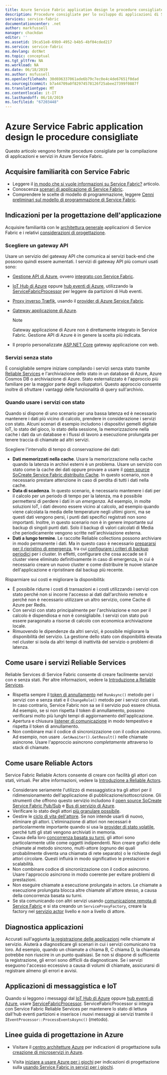 ```yaml
---
title: Azure Service Fabric application design le procedure consigliate | Microsoft Docs
description: Procedure consigliate per lo sviluppo di applicazioni di Service Fabric.
services: service-fabric
documentationcenter: .net
author: markfussell
manager: chackdan
editor: ''
ms.assetid: 19ca51e8-69b9-4952-b4b5-4bf04cded217
ms.service: service-fabric
ms.devlang: dotNet
ms.topic: conceptual
ms.tgt_pltfrm: NA
ms.workload: NA
ms.date: 06/18/2019
ms.author: msfussell
ms.openlocfilehash: 30d696337061ade6b79c7ec0e4c4de67651f0dad
ms.sourcegitcommit: b7a44709a0f82974578126f25abee27399f0887f
ms.translationtype: MT
ms.contentlocale: it-IT
ms.lasthandoff: 06/18/2019
ms.locfileid: "67203448"
---
```

# <a name="azure-service-fabric-application-design-best-practices"></a>Azure Service Fabric application design le procedure consigliate

Questo articolo vengono fornite procedure consigliate per la compilazione di applicazioni e servizi in Azure Service Fabric.
 
## <a name="get-familiar-with-service-fabric"></a>Acquisire familiarità con Service Fabric
* Leggere il [in modo che si vuole informazioni su Service Fabric?](service-fabric-content-roadmap.md) articolo.
* Conoscenza [scenari di applicazione di Service Fabric](service-fabric-application-scenarios.md).
* Comprendere le scelte di modello di programmazione, leggere [Cenni preliminari sul modello di programmazione di Service Fabric](service-fabric-choose-framework.md).



## <a name="application-design-guidance"></a>Indicazioni per la progettazione dell'applicazione
Acquisire familiarità con le [architettura generale](https://docs.microsoft.com/azure/architecture/reference-architectures/microservices/service-fabric) applicazioni di Service Fabric e i relativi [considerazioni di progettazione](https://docs.microsoft.com/azure/architecture/reference-architectures/microservices/service-fabric#design-considerations).

### <a name="choose-an-api-gateway"></a>Scegliere un gateway API
Usare un servizio del gateway API che comunica ai servizi back-end che possono quindi essere aumentati. I servizi di gateway API più comuni usati sono:

- [Gestione API di Azure](https://docs.microsoft.com/azure/service-fabric/service-fabric-api-management-overview), ovvero [integrato con Service Fabric](https://docs.microsoft.com/azure/service-fabric/service-fabric-tutorial-deploy-api-management).
- [IoT Hub di Azure](https://docs.microsoft.com/azure/iot-hub/) oppure [hub eventi di Azure](https://docs.microsoft.com/azure/event-hubs/), utilizzando la [ServiceFabricProcessor](https://github.com/Azure/azure-event-hubs/tree/master/samples/DotNet/ServiceFabricProcessor) per leggere da partizioni di Hub eventi.
- [Proxy inverso Træfik](https://blogs.msdn.microsoft.com/azureservicefabric/2018/04/05/intelligent-routing-on-service-fabric-with-traefik/), usando il [provider di Azure Service Fabric](https://docs.traefik.io/configuration/backends/servicefabric/).
- [Gateway applicazione di Azure](https://docs.microsoft.com/azure/application-gateway/).

   > [!NOTE] 
   > Gateway applicazione di Azure non è direttamente integrato in Service Fabric. Gestione API di Azure è in genere la scelta più indicata.
- Il proprio personalizzate [ASP.NET Core](https://docs.microsoft.com/azure/service-fabric/service-fabric-reliable-services-communication-aspnetcore) gateway applicazione con web.

### <a name="stateless-services"></a>Servizi senza stato
È consigliabile sempre iniziare compilando i servizi senza stato tramite [Reliable Services](https://docs.microsoft.com/azure/service-fabric/service-fabric-reliable-services-introduction) e l'archiviazione dello stato in un database di Azure, Azure Cosmos DB o archiviazione di Azure. Stato esternalizzato è l'approccio più familiare per la maggior parte degli sviluppatori. Questo approccio consente inoltre di sfruttare i vantaggi delle funzionalità di query sull'archivio.  

### <a name="when-to-use-stateful-services"></a>Quando usare i servizi con stato
Quando si dispone di uno scenario per una bassa latenza ed è necessario mantenere i dati più vicino di calcolo, prendere in considerazione i servizi con stato. Alcuni scenari di esempio includono i dispositivi gemelli digitale IoT, lo stato del gioco, lo stato della sessione, la memorizzazione nella cache i dati da un database e i flussi di lavoro a esecuzione prolungata per tenere traccia di chiamate ad altri servizi.

Scegliere l'intervallo di tempo di conservazione dei dati:

- **Dati memorizzati nella cache**. Usare la memorizzazione nella cache quando la latenza in archivi esterni è un problema. Usare un servizio con stato come la cache dei dati oppure provare a usare il [open source SoCreate Service Fabric distribuito Cache](https://github.com/SoCreate/service-fabric-distributed-cache). In questo scenario, non è necessario prestare attenzione in caso di perdita di tutti i dati nella cache.
- **Data di scadenza**. In questo scenario, è necessario mantenere i dati per il calcolo per un periodo di tempo per la latenza, ma è possibile permettersi di perdere i dati in un *emergenza*. Ad esempio, in molte soluzioni IoT, i dati devono essere vicino al calcolo, ad esempio quando viene calcolata la media delle temperature negli ultimi giorni, ma se questi dati vengono persi, i punti dati specifici registrati non sono importanti. Inoltre, in questo scenario non è in genere importante sul backup di singoli punti dati. Solo il backup di valori calcolati di Media che periodicamente vengono scritte nell'archiviazione esterna.  
- **Dati a lungo termine**. Le raccolte Reliable collections possono archiviare in modo permanente i dati. Ma in questo caso è necessario [prepararsi per il ripristino di emergenza](https://docs.microsoft.com/azure/service-fabric/service-fabric-disaster-recovery), tra cui [configurare i criteri di backup periodici](https://docs.microsoft.com/azure/service-fabric/service-fabric-backuprestoreservice-configure-periodic-backup) per i cluster. In effetti, configurare che cosa accade se il cluster viene eliminato definitivamente in caso di emergenza, in cui è necessario creare un nuovo cluster e come distribuire le nuove istanze dell'applicazione e ripristinare dal backup più recente.

Risparmiare sui costi e migliorare la disponibilità:
- È possibile ridurre i costi di transazioni e i costi utilizzando i servizi con stato perché non si incorre l'accesso ai dati dall'archivio remoto e perché non è necessario utilizzare un altro servizio, come Cache di Azure per Redis.
- Con servizi con stato principalmente per l'archiviazione e non per il calcolo è dispendiosa e non è consigliabile. I servizi con stato può essere paragonato a risorse di calcolo con economica archiviazione locale.
- Rimuovendo le dipendenze da altri servizi, è possibile migliorare la disponibilità del servizio. La gestione dello stato con disponibilità elevata nel cluster si isola da altri tempi di inattività del servizio o problemi di latenza.

## <a name="how-to-work-with-reliable-services"></a>Come usare i servizi Reliable Services
Reliable Services di Service Fabric consente di creare facilmente servizi con e senza stati. Per altre informazioni, vedere la [Introduzione a Reliable Services](https://docs.microsoft.com/azure/service-fabric/service-fabric-reliable-services-introduction).
- Rispetta sempre il [token di annullamento](https://docs.microsoft.com/azure/service-fabric/service-fabric-reliable-services-lifecycle#stateful-service-primary-swaps) nel `RunAsync()` metodo per i servizi con e senza stati e il `ChangeRole()` metodo per i servizi con stati. In caso contrario, Service Fabric non sa se il servizio può essere chiusa. Ad esempio, se si non rispetta il token di annullamento, possono verificarsi molto più lunghi tempi di aggiornamento dell'applicazione.
-   Apertura e chiusura [listener di comunicazione](https://docs.microsoft.com/azure/service-fabric/service-fabric-reliable-services-communication) in modo tempestivo e rispetta il token di annullamento.
-   Non combinare mai il codice di sincronizzazione con il codice asincrono. Ad esempio, non usare `.GetAwaiter().GetResult()` nelle chiamate asincrone. Usare l'approccio asincrono *completamente* attraverso lo stack di chiamate.

## <a name="how-to-work-with-reliable-actors"></a>Come usare Reliable Actors
Service Fabric Reliable Actors consente di creare con facilità gli attori con stati, virtuali. Per altre informazioni, vedere la [Introduzione a Reliable Actors](https://docs.microsoft.com/azure/service-fabric/service-fabric-reliable-actors-introduction).

- Considerare seriamente l'utilizzo di messaggistica tra gli attori per il ridimensionamento dell'applicazione di pubblicazione/sottoscrizione. Gli strumenti che offrono questo servizio includono il [open source SoCreate Service Fabric Pub/Sub](https://service-fabric-pub-sub.socreate.it/) e [Bus di servizio di Azure](https://docs.microsoft.com/azure/service-bus/).
- Verificare lo stato degli attori [più granulare possibile](https://docs.microsoft.com/azure/service-fabric/service-fabric-reliable-actors-state-management#best-practices).
- Gestire le [ciclo di vita dell'attore](https://docs.microsoft.com/azure/service-fabric/service-fabric-reliable-actors-state-management#best-practices). Se non intende usarli di nuovo, eliminare gli attori. L'eliminazione di attori non necessari è particolarmente importante quando si usa la [provider di stato volatile](https://docs.microsoft.com/azure/service-fabric/service-fabric-reliable-actors-state-management#state-persistence-and-replication), perché tutti gli stati vengono archiviati in memoria.
- Causa della loro [concorrenza basata su turni](https://docs.microsoft.com/azure/service-fabric/service-fabric-reliable-actors-introduction#concurrency), gli attori sono particolarmente utile come oggetti indipendenti. Non creare grafici delle chiamate al metodo sincrono, multi-attore (ognuno dei quali probabilmente diventa una chiamata di rete separato) o le richieste degli attori circolare. Questi influirà in modo significativo le prestazioni e scalabilità.
- Non combinare codice di sincronizzazione con il codice asincrono. Usare l'approccio asincrono in modo coerente per evitare problemi di prestazioni.
- Non eseguire chiamate a esecuzione prolungata in actors. Le chiamate a esecuzione prolungata blocca altre chiamate all'attore stesso, a causa della concorrenza basata su turni.
- Se sta comunicando con altri servizi usando [comunicazione remota di Service Fabric](https://docs.microsoft.com/azure/service-fabric/service-fabric-reliable-services-communication-remoting) e si sta creando un `ServiceProxyFactory`, creare la factory nel [servizio actor](https://docs.microsoft.com/azure/service-fabric/service-fabric-reliable-actors-using) livello e *non* a livello di attore.


## <a name="application-diagnostics"></a>Diagnostica applicazioni
Accurati sull'aggiunta [la registrazione delle applicazioni](https://docs.microsoft.com/azure/service-fabric/service-fabric-diagnostics-event-generation-app) nelle chiamate al servizio. Aiuterà a diagnosticare gli scenari in cui i servizi comunicano tra loro. Ad esempio, quando un chiamate a chiama B, C chiama D, la chiamata potrebbe non riuscire in un punto qualsiasi. Se non si dispone di sufficiente la registrazione, gli errori sono difficili da diagnosticare. Se i servizi eseguono l'accesso eccessivo a causa di volumi di chiamate, assicurarsi di registrare almeno gli errori e avvisi.

## <a name="iot-and-messaging-applications"></a>Applicazioni di messaggistica e IoT
Quando si leggono i messaggi dal [IoT Hub di Azure](https://docs.microsoft.com/azure/iot-hub/) oppure [hub eventi di Azure](https://docs.microsoft.com/azure/event-hubs/), usare [ServiceFabricProcessor](https://github.com/Azure/azure-event-hubs/tree/master/samples/DotNet/ServiceFabricProcessor). ServiceFabricProcessor si integra con Service Fabric Reliable Services per mantenere lo stato di lettura dall'hub eventi partizioni e inserisce i nuovi messaggi ai servizi tramite il `IEventProcessor::ProcessEventsAsync()` (metodo).


## <a name="design-guidance-on-azure"></a>Linee guida di progettazione in Azure
* Visitare il [centro architetture Azure](https://docs.microsoft.com/azure/architecture/microservices/) per indicazioni di progettazione sulla [creazione di microservizi in Azure](https://docs.microsoft.com/azure/architecture/microservices/).

* Visita [iniziare a usare Azure per i giochi](https://docs.microsoft.com/gaming/azure/) per indicazioni di progettazione sulla [usando Service Fabric in servizi per i giochi](https://docs.microsoft.com/gaming/azure/reference-architectures/multiplayer-synchronous-sf).
